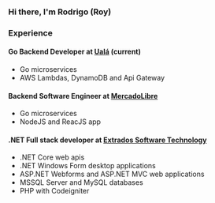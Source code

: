 ### Hi there, I'm Rodrigo (Roy)

### Experience

#### Go Backend Developer at [Ualá](https://github.com/bancar) (current)
- Go microservices 
- AWS Lambdas, DynamoDB and Api Gateway

#### Backend Software Engineer at [MercadoLibre](https://github.com/mercadolibre)
- Go microservices
- NodeJS and ReacJS app

#### .NET Full stack developer at [Extrados Software Technology](https://github.com/Extrados-AR)
- .NET Core web apis
- .NET Windows Form desktop applications
- ASP.NET Webforms and ASP.NET MVC web applications
- MSSQL Server and MySQL databases
- PHP with Codeigniter 


<!--
**rcarrion2/rcarrion2** is a ✨ _special_ ✨ repository because its `README.md` (this file) appears on your GitHub profile.

Here are some ideas to get you started:

- 🔭 I’m currently working on ...
- 🌱 I’m currently learning ...
- 👯 I’m looking to collaborate on ...
- 🤔 I’m looking for help with ...
- 💬 Ask me about ...
- 📫 How to reach me: ...
- 😄 Pronouns: ...
- ⚡ Fun fact: ...
-->

